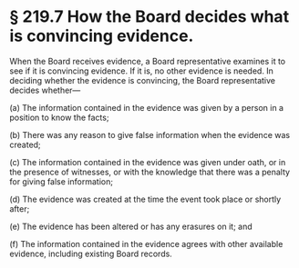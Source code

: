 # § 219.7   How the Board decides what is convincing evidence.

When the Board receives evidence, a Board representative examines it to see if it is convincing evidence. If it is, no other evidence is needed. In deciding whether the evidence is convincing, the Board representative decides whether—


(a) The information contained in the evidence was given by a person in a position to know the facts;


(b) There was any reason to give false information when the evidence was created;


(c) The information contained in the evidence was given under oath, or in the presence of witnesses, or with the knowledge that there was a penalty for giving false information;


(d) The evidence was created at the time the event took place or shortly after;


(e) The evidence has been altered or has any erasures on it; and


(f) The information contained in the evidence agrees with other available evidence, including existing Board records.




